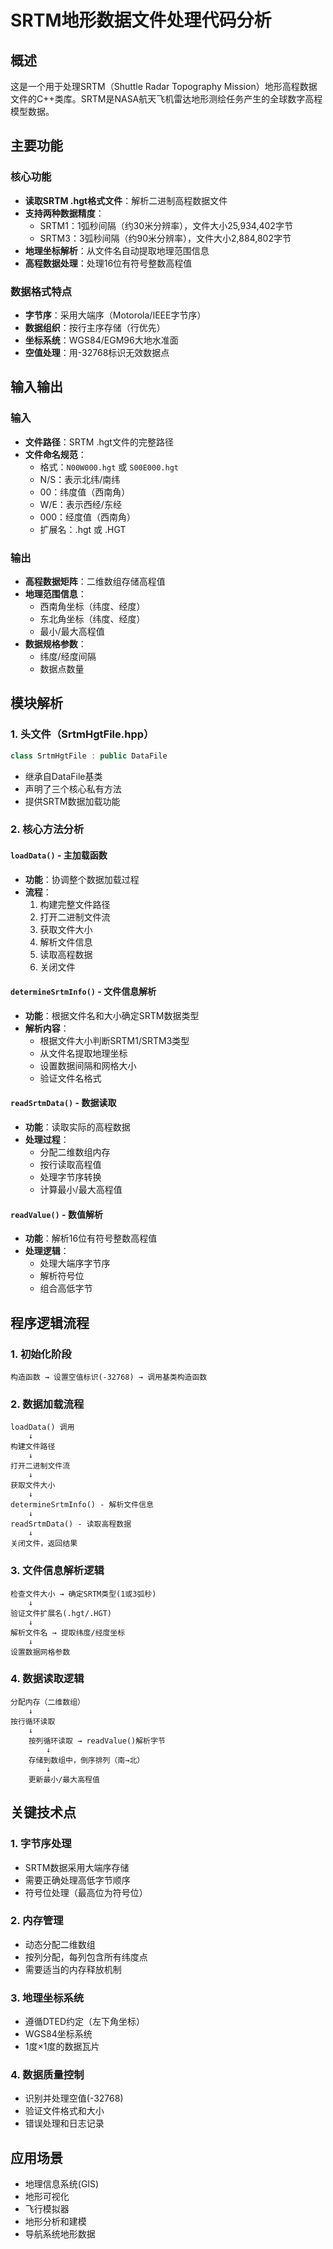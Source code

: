 # SRTM地形数据文件处理代码分析

## 概述
这是一个用于处理SRTM（Shuttle Radar Topography Mission）地形高程数据文件的C++类库。SRTM是NASA航天飞机雷达地形测绘任务产生的全球数字高程模型数据。

## 主要功能

### 核心功能
- **读取SRTM .hgt格式文件**：解析二进制高程数据文件
- **支持两种数据精度**：
  - SRTM1：1弧秒间隔（约30米分辨率），文件大小25,934,402字节
  - SRTM3：3弧秒间隔（约90米分辨率），文件大小2,884,802字节
- **地理坐标解析**：从文件名自动提取地理范围信息
- **高程数据处理**：处理16位有符号整数高程值

### 数据格式特点
- **字节序**：采用大端序（Motorola/IEEE字节序）
- **数据组织**：按行主序存储（行优先）
- **坐标系统**：WGS84/EGM96大地水准面
- **空值处理**：用-32768标识无效数据点

## 输入输出

### 输入
- **文件路径**：SRTM .hgt文件的完整路径
- **文件命名规范**：
  - 格式：`N00W000.hgt` 或 `S00E000.hgt`
  - N/S：表示北纬/南纬
  - 00：纬度值（西南角）
  - W/E：表示西经/东经  
  - 000：经度值（西南角）
  - 扩展名：.hgt 或 .HGT

### 输出
- **高程数据矩阵**：二维数组存储高程值
- **地理范围信息**：
  - 西南角坐标（纬度、经度）
  - 东北角坐标（纬度、经度）
  - 最小/最大高程值
- **数据规格参数**：
  - 纬度/经度间隔
  - 数据点数量

## 模块解析

### 1. 头文件（SrtmHgtFile.hpp）
```cpp
class SrtmHgtFile : public DataFile
```
- 继承自DataFile基类
- 声明了三个核心私有方法
- 提供SRTM数据加载功能

### 2. 核心方法分析

#### `loadData()` - 主加载函数
- **功能**：协调整个数据加载过程
- **流程**：
  1. 构建完整文件路径
  2. 打开二进制文件流
  3. 获取文件大小
  4. 解析文件信息
  5. 读取高程数据
  6. 关闭文件

#### `determineSrtmInfo()` - 文件信息解析
- **功能**：根据文件名和大小确定SRTM数据类型
- **解析内容**：
  - 根据文件大小判断SRTM1/SRTM3类型
  - 从文件名提取地理坐标
  - 设置数据间隔和网格大小
  - 验证文件名格式

#### `readSrtmData()` - 数据读取
- **功能**：读取实际的高程数据
- **处理过程**：
  - 分配二维数组内存
  - 按行读取高程值
  - 处理字节序转换
  - 计算最小/最大高程值

#### `readValue()` - 数值解析
- **功能**：解析16位有符号整数高程值
- **处理逻辑**：
  - 处理大端序字节序
  - 解析符号位
  - 组合高低字节

## 程序逻辑流程

### 1. 初始化阶段
```
构造函数 → 设置空值标识(-32768) → 调用基类构造函数
```

### 2. 数据加载流程
```
loadData() 调用
    ↓
构建文件路径
    ↓
打开二进制文件流
    ↓
获取文件大小
    ↓
determineSrtmInfo() - 解析文件信息
    ↓
readSrtmData() - 读取高程数据
    ↓
关闭文件，返回结果
```

### 3. 文件信息解析逻辑
```
检查文件大小 → 确定SRTM类型(1或3弧秒)
    ↓
验证文件扩展名(.hgt/.HGT)
    ↓
解析文件名 → 提取纬度/经度坐标
    ↓
设置数据网格参数
```

### 4. 数据读取逻辑
```
分配内存（二维数组）
    ↓
按行循环读取
    ↓
    按列循环读取 → readValue()解析字节
        ↓
    存储到数组中，倒序排列（南→北）
        ↓
    更新最小/最大高程值
```

## 关键技术点

### 1. 字节序处理
- SRTM数据采用大端序存储
- 需要正确处理高低字节顺序
- 符号位处理（最高位为符号位）

### 2. 内存管理
- 动态分配二维数组
- 按列分配，每列包含所有纬度点
- 需要适当的内存释放机制

### 3. 地理坐标系统
- 遵循DTED约定（左下角坐标）
- WGS84坐标系统
- 1度×1度的数据瓦片

### 4. 数据质量控制
- 识别并处理空值(-32768)
- 验证文件格式和大小
- 错误处理和日志记录

## 应用场景
- 地理信息系统(GIS)
- 地形可视化
- 飞行模拟器
- 地形分析和建模
- 导航系统地形数据